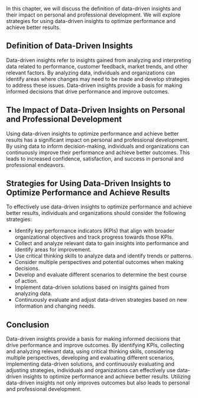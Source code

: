 
In this chapter, we will discuss the definition of data-driven insights and their impact on personal and professional development. We will explore strategies for using data-driven insights to optimize performance and achieve better results.

Definition of Data-Driven Insights
----------------------------------

Data-driven insights refer to insights gained from analyzing and interpreting data related to performance, customer feedback, market trends, and other relevant factors. By analyzing data, individuals and organizations can identify areas where changes may need to be made and develop strategies to address these issues. Data-driven insights provide a basis for making informed decisions that drive performance and improve outcomes.

The Impact of Data-Driven Insights on Personal and Professional Development
---------------------------------------------------------------------------

Using data-driven insights to optimize performance and achieve better results has a significant impact on personal and professional development. By using data to inform decision-making, individuals and organizations can continuously improve their performance and achieve better outcomes. This leads to increased confidence, satisfaction, and success in personal and professional endeavors.

Strategies for Using Data-Driven Insights to Optimize Performance and Achieve Results
-------------------------------------------------------------------------------------

To effectively use data-driven insights to optimize performance and achieve better results, individuals and organizations should consider the following strategies:

* Identify key performance indicators (KPIs) that align with broader organizational objectives and track progress towards those KPIs.
* Collect and analyze relevant data to gain insights into performance and identify areas for improvement.
* Use critical thinking skills to analyze data and identify trends or patterns.
* Consider multiple perspectives and potential outcomes when making decisions.
* Develop and evaluate different scenarios to determine the best course of action.
* Implement data-driven solutions based on insights gained from analyzing data.
* Continuously evaluate and adjust data-driven strategies based on new information and changing needs.

Conclusion
----------

Data-driven insights provide a basis for making informed decisions that drive performance and improve outcomes. By identifying KPIs, collecting and analyzing relevant data, using critical thinking skills, considering multiple perspectives, developing and evaluating different scenarios, implementing data-driven solutions, and continuously evaluating and adjusting strategies, individuals and organizations can effectively use data-driven insights to optimize performance and achieve better results. Utilizing data-driven insights not only improves outcomes but also leads to personal and professional development.
